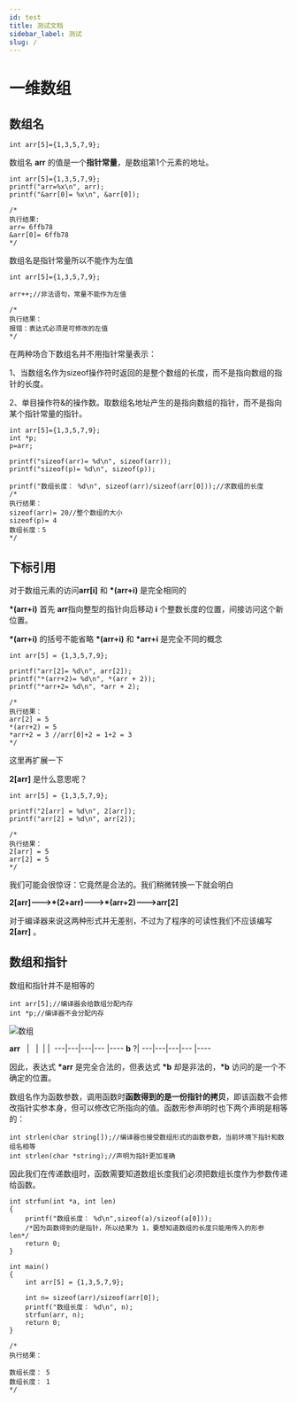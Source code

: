 ```yaml
---
id: test
title: 测试文档
sidebar_label: 测试
slug: /
---
```


# 一维数组
## 数组名
```
int arr[5]={1,3,5,7,9};
```
数组名 **arr** 的值是一个**指针常量**，是数组第1个元素的地址。

```
int arr[5]={1,3,5,7,9};
printf("arr=%x\n", arr);
printf("&arr[0]= %x\n", &arr[0]);

/*
执行结果:
arr= 6ffb78
&arr[0]= 6ffb78
*/
```

数组名是指针常量所以不能作为左值
```
int arr[5]={1,3,5,7,9};

arr++;//非法语句，常量不能作为左值

/*
执行结果：
报错：表达式必须是可修改的左值
*/
```

在两种场合下数组名并不用指针常量表示：

1、当数组名作为sizeof操作符时返回的是整个数组的长度，而不是指向数组的指针的长度。

2、单目操作符&的操作数。取数组名地址产生的是指向数组的指针，而不是指向某个指针常量的指针。
```
int arr[5]={1,3,5,7,9};
int *p;
p=arr;

printf("sizeof(arr)= %d\n", sizeof(arr));
printf("sizeof(p)= %d\n", sizeof(p));

printf("数组长度： %d\n", sizeof(arr)/sizeof(arr[0]));//求数组的长度
/*
执行结果：
sizeof(arr)= 20//整个数组的大小
sizeof(p)= 4
数组长度：5
*/
```
## 下标引用

对于数组元素的访问**arr[i]** 和 **\*(arr+i)** 是完全相同的

**\*(arr+i)** 首先 **arr**指向整型的指针向后移动 **i** 个整数长度的位置，间接访问这个新位置。

**\*(arr+i)** 的括号不能省略 **\*(arr+i)** 和 **\*arr+i** 是完全不同的概念

```
int arr[5] = {1,3,5,7,9};

printf("arr[2]= %d\n", arr[2]);
printf("*(arr+2)= %d\n", *(arr + 2));
printf("*arr+2= %d\n", *arr + 2);

/*
执行结果：
arr[2] = 5
*(arr+2) = 5
*arr+2 = 3 //arr[0]+2 = 1+2 = 3
*/
```


这里再扩展一下

**2[arr]** 是什么意思呢？

```
int arr[5] = {1,3,5,7,9};

printf("2[arr] = %d\n", 2[arr]);
printf("arr[2] = %d\n", arr[2]);

/*
执行结果：
2[arr] = 5
arr[2] = 5
*/
```
我们可能会很惊讶：它竟然是合法的。我们稍微转换一下就会明白

**2[arr]--->\*(2+arr)--->\*(arr+2)--->arr[2]**

对于编译器来说这两种形式并无差别，不过为了程序的可读性我们不应该编写**2[arr]** 。

## 数组和指针

数组和指针并不是相等的

```
int arr[5];//编译器会给数组分配内存
int *p;//编译器不会分配内存
```

![数组](https://img-blog.csdnimg.cn/20191213184142646.png?x-oss-process=image/watermark,type_ZmFuZ3poZW5naGVpdGk,shadow_10,text_aHR0cHM6Ly9ibG9nLmNzZG4ubmV0L0RhcW9MZWU=,size_16,color_FFFFFF,t_70)

**arr**
&nbsp;  | &nbsp; | &nbsp;|&nbsp;|&nbsp;
---|---|---|--- |----
**b**
?|
---|---|---|--- |----

因此，表达式 **\*arr** 是完全合法的，但表达式 **\*b** 却是非法的，**\*b** 访问的是一个不确定的位置。


数组名作为函数参数，调用函数时**函数得到的是一份指针的拷贝**，即该函数不会修改指针实参本身，但可以修改它所指向的值。函数形参声明时也下两个声明是相等的：
```
int strlen(char string[]);//编译器也接受数组形式的函数参数，当前环境下指针和数组名相等
int strlen(char *string);//声明为指针更加准确

```
因此我们在传递数组时，函数需要知道数组长度我们必须把数组长度作为参数传递给函数。

```
int strfun(int *a, int len)
{
    printf("数组长度： %d\n",sizeof(a)/sizeof(a[0]));
    /*因为函数得到的是指针，所以结果为 1，要想知道数组的长度只能用传入的形参 len*/
    return 0;
}

int main()
{
    int arr[5] = {1,3,5,7,9};
    
    int n= sizeof(arr)/sizeof(arr[0]);
    printf("数组长度： %d\n", n);
    strfun(arr, n);
    return 0;
}

/*
执行结果：

数组长度： 5
数组长度： 1
*/
```
